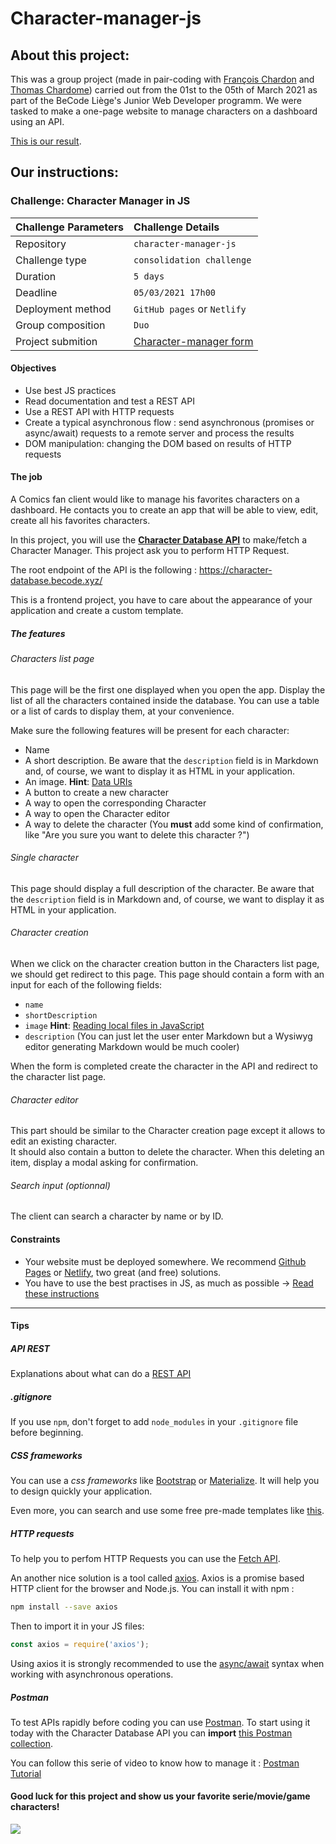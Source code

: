 # Character-manager-js

## About this project:
This was a group project (made in pair-coding with [François Chardon](https://github.com/ChardonFrancois) and [Thomas Chardome](https://github.com/ChardomeThomas)) carried out from the 01st to the 05th of March 2021 as part of the BeCode Liège's Junior Web Developer programm. We were tasked to make a one-page website to manage characters on a dashboard using an API.

[This is our result](https://charlottemoureau.github.io/character-manager-js/).

## Our instructions:

### Challenge: Character Manager in JS
| Challenge Parameters | Challenge Details           |
| :------------------- | :-------------------------- |
| Repository           | `character-manager-js`      |
| Challenge type       | `consolidation challenge`   |
| Duration             | `5 days`                    |
| Deadline             | `05/03/2021 17h00`          |
| Deployment method    | `GitHub pages` or `Netlify` |
| Group composition    | `Duo`                       |
| Project submition    | [Character-manager form]()  |

 

#### Objectives 

- Use best JS practices
- Read documentation and test a REST API
- Use a REST API with HTTP requests
- Create a typical asynchronous flow : send asynchronous (promises or async/await) requests to a remote server and process the results
- DOM manipulation: changing the DOM based on results of HTTP requests

#### The job

A Comics fan client would like to manage his favorites characters on a dashboard. He contacts you to create an app that will be able to view, edit, create all his favorites characters. 

In this project, you will use the [**Character Database API**](https://character-database.becode.xyz/) to make/fetch a Character Manager. This project ask you to perform HTTP Request.

The root endpoint of the API is the following : https://character-database.becode.xyz/
  
This is a frontend project, you have to care about the appearance of your application and create a custom template. 

##### The features

###### Characters list page

This page will be the first one displayed when you open the app. Display the list of all the characters contained inside the database. You can use a table or a list of cards to display them, at your convenience.

Make sure the following features will be present for each character:

* Name
* A short description. Be aware that the `description` field is in Markdown and, of course, we want to display it as HTML in your application.
* An image. **Hint**: [Data URIs](https://css-tricks.com/data-uris/)
* A button to create a new character
* A way to open the corresponding Character
* A way to open the Character editor
* A way to delete the character (You **must** add some kind of confirmation, like "Are you sure you want to delete this character ?")

###### Single character 

This page should display a full description of the character. Be aware that the `description` field is in Markdown and, of course, we want to display it as HTML in your application.

###### Character creation

When we click on the character creation button in the Characters list page, we should get redirect to this page. This page should contain a form with an input for each of the following fields:

* `name`
* `shortDescription`
* `image` **Hint**: [Reading local files in JavaScript](https://www.html5rocks.com/en/tutorials/file/dndfiles/)
* `description` (You can just let the user enter Markdown but a Wysiwyg editor generating Markdown would be much cooler)

When the form is completed create the character in the API and redirect to the character list page.

###### Character editor

This part should be similar to the Character creation page except it allows to edit an existing character.  
It should also contain a button to delete the character. When this deleting an item, display a modal asking for confirmation.

###### Search input (optionnal)

The client can search a character by name or by ID.


#### Constraints

* Your website must be deployed somewhere. We recommend [Github Pages](https://pages.github.com) or [Netlify](https://www.netlify.com), two great (and free) solutions.
* You have to use the best practises in JS, as much as possible -> [Read these instructions](jsbestpractises.md)

***


#### Tips

##### API REST

Explanations about what can do a [REST API](https://github.com/leny/klopedi/blob/master/rest/rest.md)

##### .gitignore

If you use `npm`, don't forget to add `node_modules` in your `.gitignore` file before beginning. 
 
##### CSS frameworks

You can use a *css frameworks* like [Bootstrap](https://getbootstrap.com/) or [Materialize](https://materializecss.com/). 
It will help you to design quickly your application. 

Even more, you can search and use some free pre-made templates like [this](https://github.com/startbootstrap/startbootstrap-heroic-features).  

##### HTTP requests

To help you to perfom HTTP Requests you can use the [Fetch API](https://developer.mozilla.org/en-US/docs/Web/API/Fetch_API).  

An another nice solution is a tool called [axios](https://github.com/axios/axios). Axios is a promise based HTTP client for the browser and Node.js.
You can install it with npm :

```bash
npm install --save axios
```

Then to import it in your JS files:

```javascript
const axios = require('axios');
```
Using axios it is strongly recommended to use the [async/await](https://javascript.info/async-await) syntax when working with asynchronous operations.

##### Postman

To test APIs rapidly before coding you can use [Postman](https://www.getpostman.com/). 
To start using it today with the Character Database API you can **import** [this Postman collection](https://static.becode.xyz/character-database/characters-database.postman_collection.json).

You can follow this serie of video to know how to manage it : [Postman Tutorial](https://www.youtube.com/watch?v=juldrxDrSH0&list=PLhW3qG5bs-L-oT0GenwPLcJAPD_SiFK3C&ab_channel=AutomationStepbyStep-RaghavPal)

#### Good luck for this project and show us your favorite serie/movie/game characters!

![](https://media.giphy.com/media/tliXLSkzfq2C4/giphy.gif)
